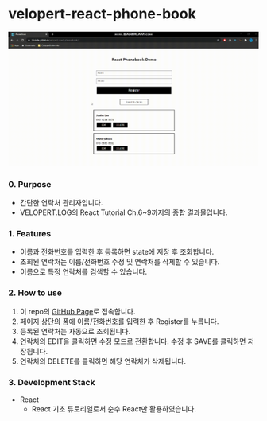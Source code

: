 # velopert-react-phone-book

<img src="./app-demo.gif" />

### 0. Purpose

- 간단한 연락처 관리자입니다.
- VELOPERT.LOG의 React Tutorial Ch.6~9까지의 종합 결과물입니다.

### 1. Features
- 이름과 전화번호를 입력한 후 등록하면 state에 저장 후 조회합니다.
- 조회된 연락처는 이름/전화번호 수정 및 연락처를 삭제할 수 있습니다.
- 이름으로 특정 연락처를 검색할 수 있습니다.

### 2. How to use
1. 이 repo의 <a href="https://13circle.github.io/velopert-react-phone-book/">GitHub Page</a>로 접속합니다.
2. 페이지 상단의 폼에 이름/전화번호를 입력한 후 Register를 누릅니다.
3. 등록된 연락처는 자동으로 조회됩니다.
4. 연락처의 EDIT을 클릭하면 수정 모드로 전환합니다.
   수정 후 SAVE를 클릭하면 저장됩니다.
5. 연락처의 DELETE를 클릭하면 해당 연락처가 삭제됩니다.

### 3. Development Stack
* React
    - React 기초 튜토리얼로서 순수 React만 활용하였습니다.
